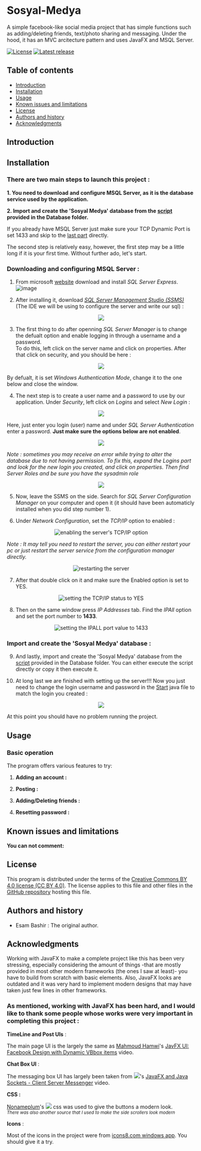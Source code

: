 # Sosyal-Medya
A simple facebook-like social media project that has simple functions such as  adding/deleting friends, text/photo sharing and messaging. Under the hood, it has an MVC arcitecture pattern and uses JavaFX and MSQL Server.

[![License](https://img.shields.io/badge/License-CC%20BY%204.0-lightgray.svg?style=flat-square)](https://creativecommons.org/licenses/by/4.0/)
[![Latest release](http://img.shields.io/badge/beta-0.1.0-blue.svg?style=flat-square)](./)

Table of contents
-----------------

* [Introduction](#introduction)
* [Installation](#installation)
* [Usage](#usage)
* [Known issues and limitations](#known-issues-and-limitations)
* [License](#license)
* [Authors and history](#authors-and-history)
* [Acknowledgments](#acknowledgments)


Introduction
------------


Installation
------------
### There are two main steps to launch this project :

**1. You need to download and configure MSQL Server, as it is the database service used by the application.**

**2. Import and create the 'Sosyal Medya' database from the [script](Database) provided in the Database folder.**

If you already have MSQL Server just make sure your TCP Dynamic Port is set 1433 and skip to the [last part](#last) directly.

The second step is relatively easy, however, the first step may be a little long if it is your first time. Without further ado, let's start.

### Downloading and configuring MSQL Server :

1. From microsoft [website](https://www.microsoft.com/en-us/sql-server/sql-server-downloads) download and install _SQL Server Express_.
![image](https://user-images.githubusercontent.com/95491137/160297335-dc3db6ab-aca3-4b44-96b9-12594f8bb696.png)

2.  After installing it, download [_SQL Server Management Studio (SSMS)_](https://docs.microsoft.com/en-us/sql/ssms/download-sql-server-management-studio-ssms?view=sql-server-ver15) (The IDE we will be using to configure the server and write our sql) :

<p align="center">
  <img align="center" src="images/serverManagmetnDownload.png"/>
</p>


3. The first thing to do after openning _SQL Server Manager_ is to change the defualt option and enable logging in through a username and a password.\
To do this, left click on the server name and click on properties. After that click on security, and you should be here :
<p align="center">
  <img align="center" src="images/serverLoginSetting.png"/>
</p>

By defualt, it is set _Windows Authentication Mode_, change it to the one below and close the window.



4. The next step is to create a user name and a password to use by our application. Under _Security_, left click on _Logins_ and select _New Login_ :

<p align="center">
  <img align="center" src="images/logins.png"/>
</p>

Here, just enter you login (user) name and under _SQL Server Authentication_ enter a password. **Just make sure the options below are not enabled**.

<p align="center">
  <img align="center" src="images/serverNewLoginSettings.png"/>
</p>

_Note : sometimes you may receive an error while trying to alter the database due to not having permission. To fix this, expand the Logins part and look for the new login you created, and click on properties. Then find Server Roles and be sure you have the sysadmin role_
<p align="center">
  <img align="center" src="images/loginRoles.png"/>
</p>

5. Now, leave the SSMS on the side. Search for _SQL Server Configuration Manager_ on your computer and open it (it should have been automaticly installed when you did step number 1). 

6. Under _Network Configuration_, set the _TCP/IP_ option to enabled :
<p align="center">
  <img align="center" src="images/serverTCPIP.png" alt="enabling the server's TCP/IP option"/>
</p>


_Note : It may tell you need to restart the server, you can either restart your pc or just restart the server service from the configuration manager directly._
<p align="center">
  <img align="center" src="images/serverRestart.png" alt="restarting the server"/>
</p>



7. After that double click on it and make sure the Enabled option is set to YES.
<p align="center">
  <img align="center" src="images/tcpEnable.png" alt="setting the TCP/IP status to YES"/>
</p>

8. Then on the same window press _IP Addresses_ tab. Find the _IPAll_ option and set the port number to **1433**.
<p align="center">
  <img align="center" src="images/tcpAll.png" alt="setting the IPALL port value to 1433"/>
</p>

### <a name = "last" > Import and create the 'Sosyal Medya' database : </a>

9. And lastly, import and create the 'Sosyal Medya' database from the [script](Database) provided in the Database folder. You can either execute the script directly or copy it then execute it.

10.  At long last we are finished with setting up the server!!! Now you just need to change the login username and password in the [Start](Sosyal%20Medya/src/main/Start.java) java file to match the login you created :

<p align="center">
  <img align="center" src="images/dbUserdbPassword.png"/>
</p>

At this point you should have no problem running the project.

Usage
-----



### Basic operation

The program offers various features to try:

1. **Adding an account :**


2. **Posting :**


3. **Adding/Deleting friends :**



4. **Resetting password :**


Known issues and limitations
----------------------------
**You can not comment:**


License
-------

This program is distributed under the terms of the [Creative Commons BY 4.0 license (CC BY 4.0)](https://creativecommons.org/licenses/by/4.0/).  The license applies to this file and other files in the [GitHub repository](https://github.com/esammahdi/Processing/edit/main/Terrain%20Generator/) hosting this file.


Authors and history
---------------------------

* Esam Bashir : The original author.


Acknowledgments
---------------

Working with JavaFX to make a complete project like this has been very stressing, especially considering the amount of things -that are mostly provided in most other modern frameworks (the ones I saw at least)- you have to build from scratch with basic elements.
Also, JavaFX  looks are outdated and it was very hard to implement modern designs that may have taken just few lines in other frameworks.

### As mentioned, working with JavaFX has been hard, and I would like to thank some people whose works were very important in completing this project : 


**TimeLine and Post UIs** :

The main page UI is the largely the same as [Mahmoud Hamwi](https://www.youtube.com/channel/UCcAThteKmBlwCKsKlJhOQfA)'s [JavFX UI: Facebook Design with Dynamic VBbox items](https://www.youtube.com/watch?v=_1nqY-DKP9A) video.

**Chat Box UI** :

The messaging box UI has largely been taken from [![](https://img.shields.io/youtube/channel/subscribers/UCJnCCO9QVAP9saemgZ9tpoQ?label=WittCode&style=social)](https://www.youtube.com/channel/UCJnCCO9QVAP9saemgZ9tpoQ)'s [JavaFX and Java Sockets - Client Server Messenger](https://www.youtube.com/watch?v=_1nqY-DKP9A) video.

**CSS :**

[Nonameplum](https://github.com/nonameplum)'s [![](https://img.shields.io/github/stars/nonameplum/md-button-fx-sample?label=md-button-fx-sample&style=social)](https://github.com/nonameplum/md-button-fx-sample) css was used to give the buttons a modern look.\
_<sub>There was also another source that I used to make the side scrollers look modern</sub>_

**Icons** : 

Most of the icons in the project were from [icons8.com windows app](https://www.microsoft.com/store/productId/9NK8T1KSHFFR). You should give it a try.

